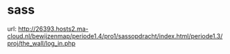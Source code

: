 # sass

url: http://26393.hosts2.ma-cloud.nl/bewijzenmap/periode1.4/pro1/sassopdracht/index.html/periode1.3/proj/the_wall/log_in.php
